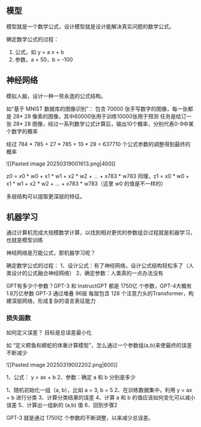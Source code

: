 
## 模型

模型就是一个数学公式，设计模型就是设计能解决真实问题的数学公式。

确定数学公式的过程：

1.  公式，如 y = a x + b
2.  参数，a = 50，b = -100

## 神经网络

模拟人脑，设计一种一劳永逸的公式结构。

如“基于 MNIST 数据库的图像识别”：
包含 70000 张手写数字的图像，每一张都是 28* 28 像素的图像，其中60000张用于训练10000张用于预测
任务是给订一张 28* 28 图像，经过一系列数学公式计算后，输出10个概率，分别代表0-9中某个数字的概率

经过 784 * 785 + 27 * 785 + 10 * 29 = 637710 个公式参数的调整得到最终的概率

![[Pasted image 20250319001613.png|400]]

z0 = x0 * w0 + x1 * w1 + x2 * w2 + ...  + x783 * w783
同理，z1 = x0 * w0 + x1 * w1 + x2 * w2 + ...  + x783 * w783（这里 w0 的值是不一样的）

多层结构可以提取更深层的特征。

## 机器学习

通过计算机完成大规模数学计算，以找到相对更优的参数组合过程就是机器学习，也就是模型训练

神经网络是万能公式，那机器学习呢？

确定数学公式的过程：
1、设计公式：有了神经网络，设计公式结构轻松多了（人类设计的公式融合神经网络）
2、确定参数：人类真的一点办法没有

GPT有多少个参数？GPT-3 和 InstructGPT 都是 1750亿 个参数，GPT-4大概有1.8万亿参数
GPT-3 通过堆叠 96层 每层包含 128 个注意力头的Transformer，构建深层网络，形成复杂的语言表征能力

### 损失函数

如何定义误差？
目标是总误差最小化

如 “定义鳄鱼和蟒蛇的体重计算模型”，怎么通过一个参数组(a,b)来使最终的误差不断减少

![[Pasted image 20250319002202.png|600]]

1、公式： y = ax + b
2、参数：确定 a 和 b 分别是多少

1、随机初始化一组（a, b），比如 a = 3, b = 5
2、在训练数据集中，利用 y = ax + b 进行分类
3、计算分类结果的误差
4、计算 a 和 b 的值应该如何变化可以减小误差
5、计算出一组新的 (a,b) 值 
6、回到步骤2


GPT-3 就是通过 1750亿 个参数的不断调整，以来减少总误差。

